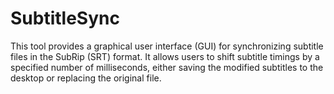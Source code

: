 # SubtitleSync
This tool provides a graphical user interface (GUI) for synchronizing subtitle files in the SubRip (SRT) format. It allows users to shift subtitle timings by a specified number of milliseconds, either saving the modified subtitles to the desktop or replacing the original file.
